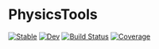 # PhysicsTools

[![Stable](https://img.shields.io/badge/docs-stable-blue.svg)](https://PLEnuM-group.github.io/PhysicsTools.jl/stable/)
[![Dev](https://img.shields.io/badge/docs-dev-blue.svg)](https://PLEnuM-group.github.io/PhysicsTools.jl/dev/)
[![Build Status](https://github.com/PLEnuM-group/PhysicsTools.jl/actions/workflows/CI.yml/badge.svg?branch=main)](https://github.com/PLEnuM-group/PhysicsTools.jl/actions/workflows/CI.yml?query=branch%3Amain)
[![Coverage](https://codecov.io/gh/PLEnuM-group/PhysicsTools.jl/branch/main/graph/badge.svg)](https://codecov.io/gh/PLEnuM-group/PhysicsTools.jl)
